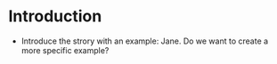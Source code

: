 # Introduction
- Introduce the strory with an example: Jane. Do we want to create a more specific example?

